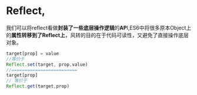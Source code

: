 # Reflect,
我们可以将reflect看做**封装了一些底层操作逻辑**的**AP**I,ES6中将很多原本Object上的**属性转移到了Reflect上**，风转的目的在于代码可读性，又避免了直接操作底层对象。
```js
target[prop] = value
//等价于
Reflect.set(target, prop,value)
//=========================
target[prop]
// 等价于
Reflect.get(target,prop)
```